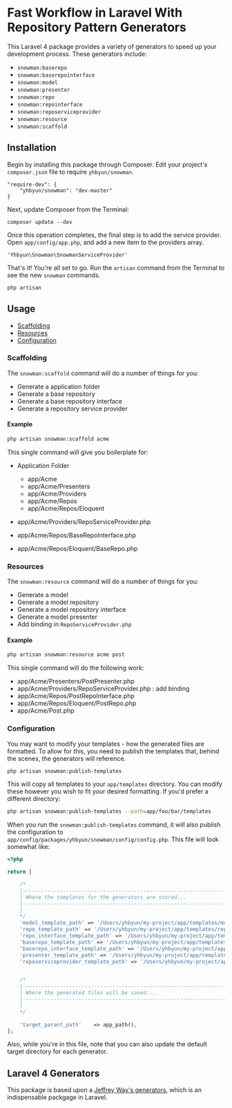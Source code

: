 # Fast Workflow in Laravel With Repository Pattern Generators

This Laravel 4 package provides a variety of generators to speed up your development process. These generators include:

- `snowman:baserepo`
- `snowman:baserepointerface`
- `snowman:model`
- `snowman:presenter`
- `snowman:repo`
- `snowman:repointerface`
- `snowman:reposerviceprovider`
- `snowman:resource`
- `snowman:scaffold`

## Installation

Begin by installing this package through Composer. Edit your project's `composer.json` file to require `yhbyun/snowman`.

	"require-dev": {
		"yhbyun/snowman": "dev-master"
	}

Next, update Composer from the Terminal:

    composer update --dev

Once this operation completes, the final step is to add the service provider. Open `app/config/app.php`, and add a new item to the providers array.

    'Yhbyun\Snowman\SnowmanServiceProvider'

That's it! You're all set to go. Run the `artisan` command from the Terminal to see the new `snowman` commands.

    php artisan

## Usage

- [Scaffolding](#scaffolding)
- [Resources](#resources)
- [Configuration](#configuration)

### Scaffolding

The `snowman:scaffold` command will do a number of things for you:

- Generate a application folder
- Generate a base repository
- Generate a base repository interface
- Generate a repository service provider

#### Example

```bash
php artisan snowman:scaffold acme
```

This single command will give you boilerplate for:

* Application Folder

  - app/Acme
  - app/Acme/Presenters
  - app/Acme/Providers
  - app/Acme/Repos
  - app/Acme/Repos/Eloquent

* app/Acme/Providers/RepoServiceProvider.php
* app/Acme/Repos/BaseRepoInterface.php
* app/Acme/Repos/Eloquent/BaseRepo.php


### Resources

The `snowman:resource` command will do a number of things for you:

- Generate a model
- Generate a model repository
- Generate a model repository interface
- Generate a model presenter
- Add binding in `RepoServiceProvider.php`

#### Example

```bash
php artisan snowman:resource acme post
```

This single command will do the following work:

- app/Acme/Presenters/PostPresenter.php
- app/Acme/Providers/RepoServiceProvider.php : add binding
- app/Acme/Repos/PostRepoInterface.php
- app/Acme/Repos/Eloquent/PostRepo.php
- app/Acme/Post.php


### Configuration

You may want to modify your templates - how the generated files are formatted. To allow for this, you
need to publish the templates that, behind the scenes, the generators will reference.

```bash
php artisan snowman:publish-templates
```

This will copy all templates to your `app/templates` directory. You can modify these however you wish to fit your desired formatting. If you'd prefer a different directory:

```bash
php artisan snowman:publish-templates --path=app/foo/bar/templates
```

When you run the `snowman:publish-templates` command, it will also publish
the configuration to `app/config/packages/yhbyun/snowman/config/config.php`. This file will look somewhat like:

```php
<?php

return [

    /*
    |--------------------------------------------------------------------------
    | Where the templates for the generators are stored...
    |--------------------------------------------------------------------------
    |
    */
    'model_template_path' => '/Users/yhbyun/my-project/app/templates/model.txt',
    'repo_template_path' => '/Users/yhbyun/my-project/app/templates/repo.txt',
    'repo_interface_template_path' => '/Users/yhbyun/my-project/app/templates/repo_interface.txt',
    'baserepo_template_path' => '/Users/yhbyun/my-project/app/templates/baserepo.txt',
    'baserepo_interface_template_path' => '/Users/yhbyun/my-project/app/templates/baserepo_interface.txt',
    'presenter_template_path' => '/Users/yhbyun/my-project/app/templates/presenter.txt',
    'reposerviceprovider_template_path' => '/Users/yhbyun/my-project/app/templates/reposerviceprovider.txt',


    /*
    |--------------------------------------------------------------------------
    | Where the generated files will be saved...
    |--------------------------------------------------------------------------
    |
    */

    'target_parant_path'	=> app_path(),
];
```

Also, while you're in this file, note that you can also update the default target directory for each generator.


## Laravel 4 Generators

This package is based upon a [Jeffrey Way's generators](https://github.com/JeffreyWay/Laravel-4-Generators), which is an indispensable packgage in Laravel.
